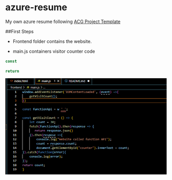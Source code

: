 # azure-resume
My own azure resume following [ACG Project Template](https://www.youtube.com/watch?v=ieYrBWmkfno&t=966s)

##First Steps

- Frontend folder contains the website.

- main.js containers visitor counter code

```js
const
```
```js
return
```
![alt text](image.png)

